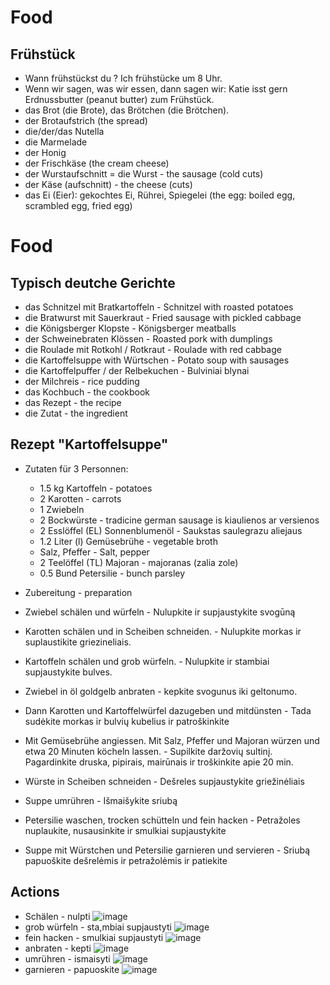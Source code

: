 # Food

## Frühstück

- Wann frühstückst du ? Ich frühstücke um 8 Uhr.
- Wenn wir sagen, was wir essen, dann sagen wir: Katie isst gern Erdnussbutter (peanut butter) zum Frühstück.
- das Brot (die Brote), das Brötchen (die Brötchen).
- der Brotaufstrich (the spread)
- die/der/das Nutella
- die Marmelade
- der Honig
- der Frischkäse (the cream cheese)
- der Wurstaufschnitt = die Wurst - the sausage (cold cuts)
- der Käse (aufschnitt) - the cheese (cuts)
- das Ei (Eier): gekochtes Ei, Rührei, Spiegelei (the egg: boiled egg, scrambled egg, fried egg) 

# Food

## Typisch deutche Gerichte

- das Schnitzel mit Bratkartoffeln - Schnitzel with roasted potatoes
- die Bratwurst mit Sauerkraut - Fried sausage with pickled cabbage
- die Königsberger Klopste - Königsberger meatballs
- der Schweinebraten Klössen - Roasted pork with dumplings
- die Roulade mit Rotkohl / Rotkraut - Roulade with red cabbage
- die Kartoffelsuppe with Würtschen - Potato soup with sausages
- die Kartoffelpuffer / der Relbekuchen - Bulviniai blynai
- der Milchreis - rice pudding
- das Kochbuch - the cookbook
- das Rezept - the recipe
- die Zutat - the ingredient

## Rezept "Kartoffelsuppe"

-   Zutaten für 3 Personnen:
    -  1.5 kg Kartoffeln - potatoes
    -  2 Karotten - carrots
    -  1 Zwiebeln
    -  2 Bockwürste - tradicine german sausage is kiaulienos ar versienos
    -  2 Esslöffel (EL) Sonnenblumenöl - Saukstas saulegrazu aliejaus
    -  1.2 Liter (l) Gemüsebrühe - vegetable broth
    -  Salz, Pfeffer - Salt, pepper
    -  2 Teelöffel (TL) Majoran - majoranas (zalia zole)
    -  0.5 Bund Petersilie - bunch parsley

-  Zubereitung - preparation
  -  Zwiebel schälen und würfeln - Nulupkite ir supjaustykite svogūną
  -  Karotten schälen und in Scheiben schneiden. - Nulupkite morkas ir suplaustikite griezineliais.
  -  Kartoffeln schälen und grob würfeln. - Nulupkite ir stambiai supjaustykite bulves.
  -  Zwiebel in öl goldgelb anbraten - kepkite svogunus iki geltonumo.
  -  Dann Karotten und Kartoffelwürfel dazugeben und mitdünsten - Tada sudėkite morkas ir bulvių kubelius ir patroškinkite
  -  Mit Gemüsebrühe angiessen. Mit Salz, Pfeffer und Majoran würzen und etwa 20 Minuten köcheln lassen. - Supilkite daržovių sultinį. Pagardinkite druska, pipirais, mairūnais ir troškinkite apie 20 min.
  -  Würste in Scheiben schneiden - Dešreles supjaustykite griežinėliais
  -  Suppe umrühren - Išmaišykite sriubą
  -  Petersilie waschen, trocken schütteln und fein hacken - Petražoles nuplaukite, nusausinkite ir smulkiai supjaustykite
  -  Suppe mit Würstchen und Petersilie garnieren und servieren - Sriubą papuoškite dešrelėmis ir petražolėmis ir patiekite

## Actions

- Schälen - nulpti
![image](https://github.com/petrasvestartas/german_language/assets/18013985/18b329d1-1da2-4de2-9f83-6cb30fae0cc9)
- grob würfeln - sta,mbiai supjaustyti
![image](https://github.com/petrasvestartas/german_language/assets/18013985/e1b62a40-6cf9-4b71-a10a-f631492bae7c)
- fein hacken - smulkiai supjaustyti
![image](https://github.com/petrasvestartas/german_language/assets/18013985/4f30609c-3808-405f-8530-803237d67af6)
- anbraten - kepti
![image](https://github.com/petrasvestartas/german_language/assets/18013985/91d4c0b7-0c3f-4b22-bb4d-c94245266afc)
- umrühren - ismaisyti
![image](https://github.com/petrasvestartas/german_language/assets/18013985/4adf4228-9431-41ae-9409-b13f7015c80f)
- garnieren - papuoskite
![image](https://github.com/petrasvestartas/german_language/assets/18013985/0aa94ade-2ed1-4152-acfb-4e891be46144)





